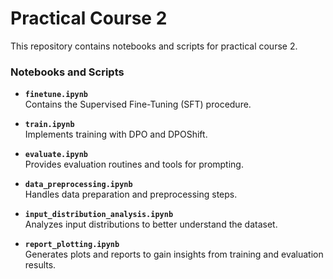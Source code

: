 # Practical Course 2

This repository contains notebooks and scripts for practical course 2.

### Notebooks and Scripts

- **`finetune.ipynb`**  
  Contains the Supervised Fine-Tuning (SFT) procedure.

- **`train.ipynb`**  
  Implements training with DPO and DPOShift.

- **`evaluate.ipynb`**  
  Provides evaluation routines and tools for prompting.

- **`data_preprocessing.ipynb`**  
  Handles data preparation and preprocessing steps.

- **`input_distribution_analysis.ipynb`**  
  Analyzes input distributions to better understand the dataset.

- **`report_plotting.ipynb`**  
  Generates plots and reports to gain insights from training and evaluation results.